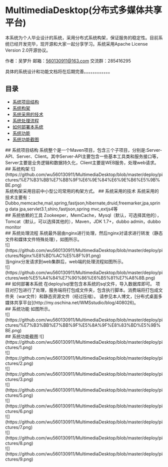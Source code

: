 # MultimediaDesktop(分布式多媒体共享平台)
本系统为个人毕业设计的系统，采用分布式系统构架，保证服务的稳定性。目前系统已经开发完毕，现开源和大家一起分享学习。系统采用Apache License Version 2.0开源协议。<br>

作者：吴梦升
邮箱：560130911@163.com
交流群：285416295

具体的系统设计和功能文档将在后期完善。。。。。。。。。。。。

## <a name="index"/>目录
* [系统项目结构](#h1)
* [系统构架](#h2)
* [系统采用的技术](#h3)
* [系统处理流程](#h4)
* [如何部署本系统](#h5)
* [系统功能](#h6)
* [系统功能截图](#h8)

<a name="h1"/>
## 系统项目结构
系统整个是一个Maven项目，包含三个子项目，分别是:Server-API、Server、Client。其中Server-API主要包含一些基本工具类和服务接口等，Server主要是业务逻辑和数据持久化，Client主要是WEB服务，处理web请求。

<a name="h2"/>
## 系统构架
![](https://github.com/wu560130911/MultimediaDesktop/blob/master/deploy/pictures/%E7%B3%BB%E7%BB%9F%E6%9E%84%E6%9E%B6%E5%9B%BE.png)
<br>
系统构架采用目前中小型公司常用的构架方式。

<a name="h3"/>
## 系统采用的技术
系统采用的技术主要有：Dubbo,memcache,mail,spring,fastjson,hibernate,druid,freemarker,jpa,spring data jpa,servlet3.1,shiro,fastjson,spring mvc,extjs4等<br>
## 系统依赖的工具
Zookeeper，MemCache，Mysql（默认，可选择其他的），Tomcat（默认，可以选择其他的），Maven，JDK 1.7+，dubbo admin，dubbo monitor
<br>
<a name="h4"/>
## 系统处理流程
系统最外层由nginx进行处理，然后nginx对请求进行转发（静态文件和媒体文件特殊处理），如图所示。<br>
![](https://github.com/wu560130911/MultimediaDesktop/blob/master/deploy/pictures/Nginx%E8%BD%AC%E5%8F%91.png)<br>
当nginx分发请求到web集群后，web端的处理流程如图所示。<br>
![](https://github.com/wu560130911/MultimediaDesktop/blob/master/deploy/pictures/web%E5%A4%84%E7%90%86%E6%B5%81%E7%A8%8B.png)<br>
<a name="h5"/>
## 如何部署本系统
在deploy/sql里包含本系统的sql文件，导入数据库即可。
项目对打包进行了处理，服务端将打包成文件夹，包含执行脚本。消费端将打包成文件夹（war文件）和静态资源文件（经过压缩）。
请参见本人博文，[分布式桌面多媒体共享平台](http://my.oschina.net/WMSstudio/blog/408026)。<br>
<a name="h6"/>
## 系统功能
如图所示。<br>
![](https://github.com/wu560130911/MultimediaDesktop/blob/master/deploy/pictures/%E7%B3%BB%E7%BB%9F%E5%8A%9F%E8%83%BD%E5%9B%BE.png)<br>

<a name="h8"/>
## 系统功能截图
![](https://github.com/wu560130911/MultimediaDesktop/blob/master/deploy/pictures/1.png)<br>
![](https://github.com/wu560130911/MultimediaDesktop/blob/master/deploy/pictures/2.png)<br>
![](https://github.com/wu560130911/MultimediaDesktop/blob/master/deploy/pictures/3.png)<br>
![](https://github.com/wu560130911/MultimediaDesktop/blob/master/deploy/pictures/5.png)<br>
![](https://github.com/wu560130911/MultimediaDesktop/blob/master/deploy/pictures/6.png)<br>
![](https://github.com/wu560130911/MultimediaDesktop/blob/master/deploy/pictures/7.png)<br>
![](https://github.com/wu560130911/MultimediaDesktop/blob/master/deploy/pictures/8.png)<br>
![](https://github.com/wu560130911/MultimediaDesktop/blob/master/deploy/pictures/9.png)<br>




